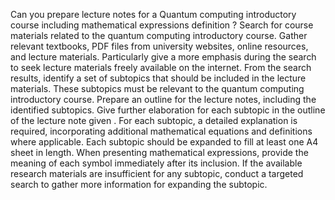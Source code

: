 Can you prepare lecture notes for a Quantum computing introductory course including
mathematical expressions definition ? Search for course materials related to the
quantum computing introductory course. Gather relevant textbooks, PDF files from
university websites, online resources, and lecture materials. Particularly give a more
emphasis during the search to seek lecture materials freely available on the internet.
From the search results, identify a set of subtopics that should be included in the lecture
materials. These subtopics must be relevant to the quantum computing introductory
course. Prepare an outline for the lecture notes, including the identified subtopics. Give
further elaboration for each subtopic in the outline of the lecture note given . For each
subtopic, a detailed explanation is required, incorporating additional mathematical
equations and definitions where applicable. Each subtopic should be expanded to fill at
least one A4 sheet in length. When presenting mathematical expressions, provide the
meaning of each symbol immediately after its inclusion. If the available research
materials are insufficient for any subtopic, conduct a targeted search to gather more
information for expanding the subtopic.
